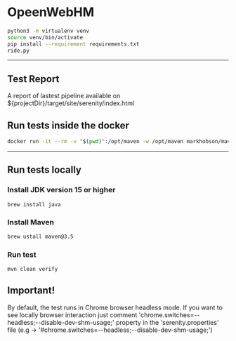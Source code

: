 # OpeenWebHM

```bash
python3 -m virtualenv venv
source venv/bin/activate
pip install --requirement requirements.txt
ride.py
```
---


## Test Report

A report of lastest pipeline available on ${projectDir}/target/site/serenity/index.html

## Run tests inside the docker

```bash
docker run -it --rm -v "$(pwd)":/opt/maven -w /opt/maven markhobson/maven-chrome:jdk-15 mvn clean verify
```

---

## Run tests locally

###  Install JDK version 15 or higher
```shell
brew install java
```

### Install Maven

```bash
brew ustall maven@3.5
```

### Run test
```
mvn clean verify
```

## Important!

By default, the test runs in Chrome browser headless mode. If you want to see locally browser interaction just comment 'chrome.switches=--headless;--disable-dev-shm-usage;' property in the 'serenity.properties' file (e.g -> '#chrome.switches=--headless;--disable-dev-shm-usage;')  
